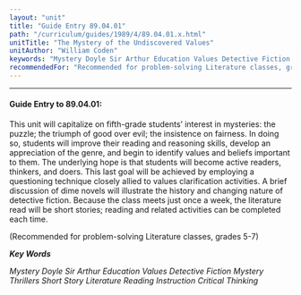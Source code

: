 ```yaml
---
layout: "unit"
title: "Guide Entry 89.04.01"
path: "/curriculum/guides/1989/4/89.04.01.x.html"
unitTitle: "The Mystery of the Undiscovered Values"
unitAuthor: "William Coden"
keywords: "Mystery Doyle Sir Arthur Education Values Detective Fiction Mystery Thrillers Short Story Literature Reading Instruction Critical Thinking"
recommendedFor: "Recommended for problem-solving Literature classes, grades 5-7"
---
```

<body>
<hr/>
<h4>
Guide Entry to 89.04.01:
</h4>
This unit will capitalize on fifth-grade students’ interest in mysteries: the puzzle; the triumph of good over evil; the insistence on fairness. In doing so, students will improve their reading and reasoning skills, develop an appreciation of the genre, and begin to identify values and beliefs important to them. The underlying hope is that students will become active readers, thinkers, and doers. This last goal will be achieved by employing a questioning technique closely allied to values clarification activities. A brief discussion of dime novels will illustrate the history and changing nature of detective fiction. Because the class meets just once a week, the literature read will be short stories; reading and related activities can be completed each time.
<p>
(Recommended for problem-solving Literature classes, grades 5-7)
</p>
<p>
<b>
<i>
Key Words
</i>
</b>
<br/>
</p>
<p>
<i>
Mystery Doyle Sir Arthur Education Values Detective Fiction Mystery Thrillers Short Story Literature Reading Instruction Critical Thinking
</i>
</p>
</body>